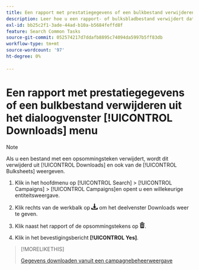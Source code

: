 ```yaml
---
title: Een rapport met prestatiegegevens of een bulkbestand verwijderen uit het dialoogvenster [!UICONTROL Downloads] menu
description: Leer hoe u een rapport- of bulksbladbestand verwijdert dat u hebt gedownload een weergave voor campagnebeheer.
exl-id: bb25c2f1-3ade-44ad-b10a-b5684feffd8f
feature: Search Common Tasks
source-git-commit: 052574217d7ddafb8895c74094da5997b5ff83db
workflow-type: tm+mt
source-wordcount: '97'
ht-degree: 0%

---
```


# Een rapport met prestatiegegevens of een bulkbestand verwijderen uit het dialoogvenster [!UICONTROL Downloads] menu

>[!NOTE]
>
>Als u een bestand met een opsommingsteken verwijdert, wordt dit verwijderd uit [!UICONTROL Downloads] en ook van de [!UICONTROL Bulksheets] weergeven.

1. Klik in het hoofdmenu op [!UICONTROL Search] > [!UICONTROL Campaigns] > [!UICONTROL Campaigns]en opent u een willekeurige entiteitsweergave.

1. Klik rechts van de werkbalk op ![Rapport downloaden](/help/search-social-commerce/assets/download.png "Rapport downloaden") om het deelvenster Downloads weer te geven.

1. Klik naast het rapport of de opsommingstekens op ![Verwijderen](/help/search-social-commerce/assets/delete.png "Verwijderen").

1. Klik in het bevestigingsbericht **[!UICONTROL Yes]**.

>[!MORELIKETHIS]
>
>[Gegevens downloaden vanuit een campagnebeheerweergave](/help/search-social-commerce/common-tasks/navigation-editing-selection/download.md)
